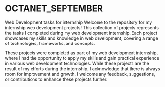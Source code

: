 # OCTANET_SEPTEMBER
Web Development tasks for internship
Welcome to the repository for my internship web development projects! This collection of projects represents the tasks I completed during my web development internship. Each project showcases my skills and knowledge in web development, covering a range of technologies, frameworks, and concepts.

These projects were completed as part of my web development internship, where I had the opportunity to apply my skills and gain practical experience in various web development technologies. While these projects are the result of my efforts during the internship, I acknowledge that there is always room for improvement and growth. I welcome any feedback, suggestions, or contributions to enhance these projects further.
